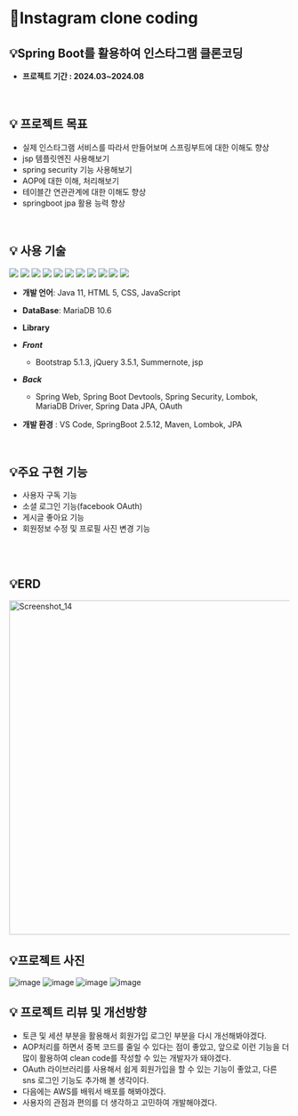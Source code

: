# 📝Instagram clone coding
##  **💡Spring Boot를 활용하여 인스타그램 클론코딩**

- **프로젝트 기간 : 2024.03~2024.08**
    
<br/>

## 💡 프로젝트 목표
- 실제 인스타그램 서비스를 따라서 만들어보며 스프링부트에 대한 이해도 향상
- jsp 템플릿엔진 사용해보기  
- spring security 기능 사용해보기
- AOP에 대한 이해, 처리해보기 
- 테이블간 연관관계에 대한 이해도 향상
- springboot jpa 활용 능력 향상 

<br/>

 ## 💡 사용 기술

<img src="https://img.shields.io/badge/-Java-007396"/>  <img src="https://img.shields.io/badge/-Spring-6DB33F"/>  <img src="https://img.shields.io/badge/-Apach%20Tomcat-F8DC75"/> <img src="https://img.shields.io/badge/-MariaDB-071D49"/> 
<img src="https://img.shields.io/badge/-HTML5-E34F26"/> <img src="https://img.shields.io/badge/-CSS-1572B6"/> <img src="https://img.shields.io/badge/-JavaScript-F7DF1E"/> <img src="https://img.shields.io/badge/-JQuery-0769AD"/> 
<img src="https://img.shields.io/badge/-Github-181717"/> <img src="https://img.shields.io/badge/-Git-F05032"/> <img src="https://img.shields.io/badge/-BootStrap-7952B3"/> 

- **개발 언어**: Java 11, HTML 5, CSS, JavaScript
- **DataBase**: MariaDB 10.6

- **Library**
- ***Front***
    - Bootstrap 5.1.3, jQuery 3.5.1, Summernote, jsp
- ***Back***
    - Spring Web, Spring Boot Devtools, Spring Security, Lombok, MariaDB Driver, Spring Data JPA, OAuth
- **개발 환경** : VS Code, SpringBoot 2.5.12, Maven, Lombok, JPA
<br/>
  
## 💡주요 구현 기능
- 사용자 구독 기능
- 소셜 로그인 기능(facebook OAuth)
- 게시글 좋아요 기능
- 회원정보 수정 및 프로필 사진 변경 기능
<br/>

<br/>

## 💡ERD
<img width="601" alt="Screenshot_14" src="https://user-images.githubusercontent.com/97711663/176632750-acefe3d8-f45d-445b-b8e9-b1e558044418.png">


<br/>

## 💡프로젝트 사진

![image](https://github.com/shin-jae-eun/instagram/assets/129717192/0447b54c-2bb3-470c-9bb1-9e0ac5441e54)
![image](https://github.com/shin-jae-eun/instagram/assets/129717192/0020258d-2685-440e-a843-7c103325f2ef)
![image](https://github.com/shin-jae-eun/instagram/assets/129717192/d9d866f3-64c3-47bc-bcf8-c51a7ee8c3ea)
![image](https://github.com/shin-jae-eun/instagram/assets/129717192/cfe3a58f-62f6-4192-bbf7-e0b72137050d)



## 💡 프로젝트 리뷰 및 개선방향
- 토큰 및 세션 부분을 활용해서 회원가입 로그인 부분을 다시 개선해봐야겠다.
- AOP처리를 하면서 중복 코드를 줄일 수 있다는 점이 좋았고, 앞으로 이런 기능을 더 많이 활용하여 clean code를 작성할 수 있는 개발자가 돼야겠다. 
- OAuth 라이브러리를 사용해서 쉽게 회원가입을 할 수 있는 기능이 좋았고, 다른 sns 로그인 기능도 추가해 볼 생각이다. 
- 다음에는 AWS를 배워서 배포를 해봐야겠다. 
- 사용자의 관점과 편의를 더 생각하고 고민하여 개발해야겠다. 
